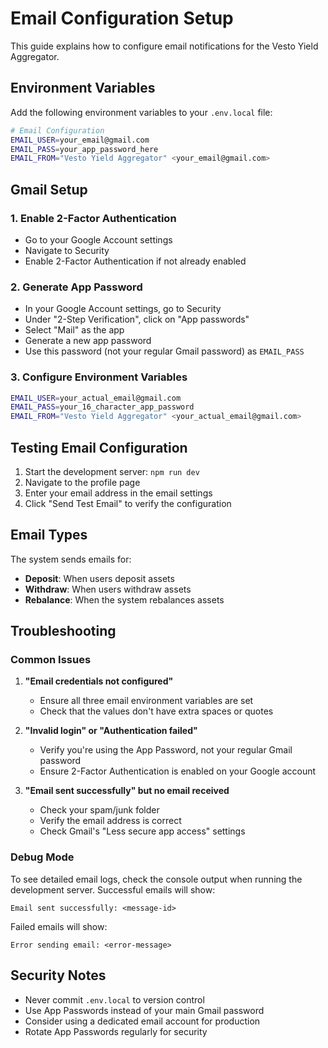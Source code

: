 # Email Configuration Setup

This guide explains how to configure email notifications for the Vesto Yield Aggregator.

## Environment Variables

Add the following environment variables to your `.env.local` file:

```bash
# Email Configuration
EMAIL_USER=your_email@gmail.com
EMAIL_PASS=your_app_password_here
EMAIL_FROM="Vesto Yield Aggregator" <your_email@gmail.com>
```

## Gmail Setup

### 1. Enable 2-Factor Authentication
- Go to your Google Account settings
- Navigate to Security
- Enable 2-Factor Authentication if not already enabled

### 2. Generate App Password
- In your Google Account settings, go to Security
- Under "2-Step Verification", click on "App passwords"
- Select "Mail" as the app
- Generate a new app password
- Use this password (not your regular Gmail password) as `EMAIL_PASS`

### 3. Configure Environment Variables
```bash
EMAIL_USER=your_actual_email@gmail.com
EMAIL_PASS=your_16_character_app_password
EMAIL_FROM="Vesto Yield Aggregator" <your_actual_email@gmail.com>
```

## Testing Email Configuration

1. Start the development server: `npm run dev`
2. Navigate to the profile page
3. Enter your email address in the email settings
4. Click "Send Test Email" to verify the configuration

## Email Types

The system sends emails for:
- **Deposit**: When users deposit assets
- **Withdraw**: When users withdraw assets  
- **Rebalance**: When the system rebalances assets

## Troubleshooting

### Common Issues

1. **"Email credentials not configured"**
   - Ensure all three email environment variables are set
   - Check that the values don't have extra spaces or quotes

2. **"Invalid login" or "Authentication failed"**
   - Verify you're using the App Password, not your regular Gmail password
   - Ensure 2-Factor Authentication is enabled on your Google account

3. **"Email sent successfully" but no email received**
   - Check your spam/junk folder
   - Verify the email address is correct
   - Check Gmail's "Less secure app access" settings

### Debug Mode

To see detailed email logs, check the console output when running the development server. Successful emails will show:
```
Email sent successfully: <message-id>
```

Failed emails will show:
```
Error sending email: <error-message>
```

## Security Notes

- Never commit `.env.local` to version control
- Use App Passwords instead of your main Gmail password
- Consider using a dedicated email account for production
- Rotate App Passwords regularly for security
